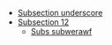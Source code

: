 * [Subsection underscore](build/subsection-underscore.md)
* [Subsection 12](build/subsection-12.md)
  * [Subs subwerawf](build/subsection-12-subs-subwerawf.md)

